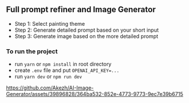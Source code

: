 ## Full prompt refiner and Image Generator

- Step 1: Select painting theme
- Step 2: Generate detailed prompt based on your short input
- Step 3: Generate image based on the more detailed prompt

### To run the project

- run `yarn` or `npm install` in root directory
- create `.env` file and put `OPENAI_API_KEY=...`
- run `yarn dev` or `npm run dev`

https://github.com/Akezh/AI-Image-Generator/assets/39896828/364ba532-852e-4773-9773-9ec7e39b6715

